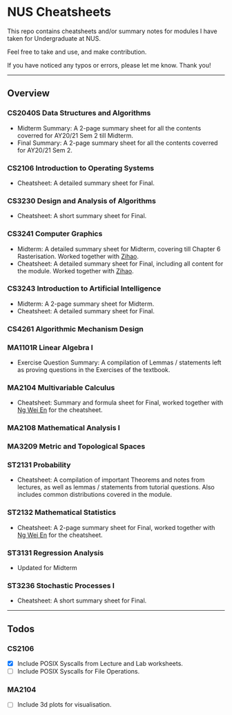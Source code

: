 # NUS Cheatsheets
This repo contains cheatsheets and/or summary notes for modules I have taken for Undergraduate at NUS.

Feel free to take and use, and make contribution.

If you have noticed any typos or errors, please let me know. Thank you!

-----
## Overview
### CS2040S Data Structures and Algorithms
- Midterm Summary: A 2-page summary sheet for all the contents coverred for AY20/21 Sem 2 till Midterm.
- Final Summary: A 2-page summary sheet for all the contents coverred for AY20/21 Sem 2.


### CS2106 Introduction to Operating Systems
- Cheatsheet: A detailed summary sheet for Final.


### CS3230 Design and Analysis of Algorithms
- Cheatsheet: A short summary sheet for Final.


### CS3241 Computer Graphics
- Midterm: A detailed summary sheet for Midterm, covering till Chapter 6 Rasterisation. Worked together with [Zihao](https://github.com/9teMare).
- Cheatsheet: A detailed summary sheet for Final, including all content for the module. Worked together with [Zihao](https://github.com/9teMare).

### CS3243 Introduction to Artificial Intelligence
- Midterm: A 2-page summary sheet for Midterm.
- Cheatsheet: A detailed summary sheet for Final.


### CS4261 Algorithmic Mechanism Design


### MA1101R Linear Algebra I
- Exercise Question Summary: A compilation of Lemmas / statements left as proving questions in the Exercises of the textbook.


### MA2104 Multivariable Calculus
- Cheatsheet: Summary and formula sheet for Final, worked together with [Ng Wei En](https://github.com/wei2912) for the cheatsheet.


### MA2108 Mathematical Analysis I


### MA3209 Metric and Topological Spaces


### ST2131 Probability
- Cheatsheet: A compilation of important Theorems and notes from lectures, as well as lemmas / statements from tutorial questions. Also includes common distributions covered in the module.


### ST2132 Mathematical Statistics
- Cheatsheet: A 2-page summary sheet for Final, worked together with [Ng Wei En](https://github.com/weien2912) for the cheatsheet.


### ST3131 Regression Analysis
- Updated for Midterm

### ST3236 Stochastic Processes I
- Cheatsheet: A short summary sheet for Final.


-----
## Todos
### CS2106
- [x] Include POSIX Syscalls from Lecture and Lab worksheets.
- [ ] Include POSIX Syscalls for File Operations.

### MA2104
- [ ] Include 3d plots for visualisation.

